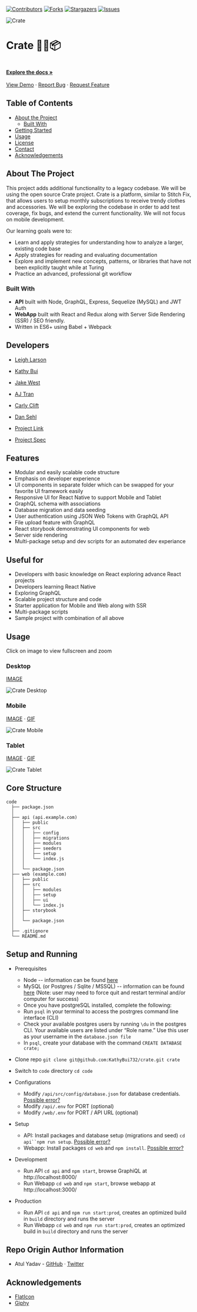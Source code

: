 [![Contributors][contributors-shield]][contributors-url]
[![Forks][forks-shield]][forks-url]
[![Stargazers][stars-shield]][stars-url]
[![Issues][issues-shield]][issues-url]


  <p align="center">

![Crate](https://raw.githubusercontent.com/atulmy/atulmy.github.io/master/images/crate/hero-with-link.png)

# Crate 👕👖📦
  <br/>
  <!-- <a href="https://youtu.be/7aLGTn9YG6Q">Youtube Walk-through</a>
    <br /> -->
    <a href="https://github.com/Kathybui732/Crate"><strong>Explore the docs »</strong></a>
    <br />
    <br />
    <a href="https://github.com/Kathybui732/Crate">View Demo</a>
    ·
    <a href="https://github.com/Kathybui732/Crate/issues">Report Bug</a>
    ·
    <a href="https://github.com/Kathybui732/Crate/issues">Request Feature</a>
  </p>
</p>

## Table of Contents

* [About the Project](#about-the-project)
  * [Built With](#built-with)
* [Getting Started](#getting-started)
* [Usage](#usage)
* [License](#license)
* [Contact](#contact)
* [Acknowledgements](#acknowledgements)


## About The Project

This project adds additional functionality to a legacy codebase. We will be using the open source Crate project. Crate is a platform, similar to Stitch Fix, that allows users to setup monthly subscriptions to receive trendy clothes and accessories. We will be exploring the codebase in order to add test coverage, fix bugs, and extend the current functionality. We will not focus on mobile development. 

Our learning goals were to: 

- Learn and apply strategies for understanding how to analyze a larger, existing code base
- Apply strategies for reading and evaluating documentation
- Explore and implement new concepts, patterns, or libraries that have not been explicitly taught while at Turing
- Practice an advanced, professional git workflow

### Built With

- **API** built with Node, GraphQL, Express, Sequelize (MySQL) and JWT Auth
- **WebApp** built with React and Redux along with Server Side Rendering (SSR) / SEO friendly. 
- Written in ES6+ using Babel + Webpack

## Developers

- [Leigh Larson](https://github.com/leighlars)
- [Kathy Bui](https://github.com/Kathybui732)
- [Jake West](https://github.com/jkwest-93)
- [AJ Tran](https://github.com/ajtran303)
- [Carly Clift](https://github.com/carlymclift)
- [Dan Sehl](https://github.com/dtsehl)

- [Project Link](https://github.com/Kathybui732/Crate)
 
- [Project Spec](https://mod4.turing.io/projects/crate/crate.html)


## Features
- Modular and easily scalable code structure
- Emphasis on developer experience
- UI components in separate folder which can be swapped for your favorite UI framework easily
- Responsive UI for React Native to support Mobile and Tablet
- GraphQL schema with associations
- Database migration and data seeding
- User authentication using JSON Web Tokens with GraphQL API
- File upload feature with GraphQL
- React storybook demonstrating UI components for web
- Server side rendering
- Multi-package setup and dev scripts for an automated dev experiance


## Useful for
- Developers with basic knowledge on React exploring advance React projects
- Developers learning React Native
- Exploring GraphQL
- Scalable project structure and code
- Starter application for Mobile and Web along with SSR
- Multi-package scripts
- Sample project with combination of all above


## Usage
Click on image to view fullscreen and zoom

### Desktop
[IMAGE](https://github.com/atulmy/atulmy.github.io/blob/master/images/crate/desktop-all-with-link.png)

![Crate Desktop](https://raw.githubusercontent.com/atulmy/atulmy.github.io/master/images/crate/desktop-all-with-link.png)

### Mobile
[IMAGE](https://github.com/atulmy/atulmy.github.io/blob/master/images/crate/mobile-all-with-link.png) · [GIF](https://github.com/atulmy/atulmy.github.io/blob/master/images/crate/mobile.gif)

![Crate Mobile](https://raw.githubusercontent.com/atulmy/atulmy.github.io/master/images/crate/mobile-all-with-link.png)

### Tablet
[IMAGE](https://github.com/atulmy/atulmy.github.io/blob/master/images/crate/tablet-all-with-link.png) · [GIF](https://github.com/atulmy/atulmy.github.io/blob/master/images/crate/tablet.gif)

![Crate Tablet](https://raw.githubusercontent.com/atulmy/atulmy.github.io/master/images/crate/tablet-all-with-link.png)


## Core Structure
    code
      ├── package.json
      │
      ├── api (api.example.com)
      │   ├── public
      │   ├── src
      │   │   ├── config
      │   │   ├── migrations
      │   │   ├── modules
      │   │   ├── seeders
      │   │   ├── setup
      │   │   └── index.js
      │   │
      │   └── package.json
      ├── web (example.com)
      │   ├── public
      │   ├── src
      │   │   ├── modules
      │   │   ├── setup
      │   │   ├── ui
      │   │   └── index.js
      │   ├── storybook
      │   │
      │   └── package.json
      │
      ├── .gitignore
      └── README.md


## Setup and Running
- Prerequisites
  - Node -- information can be found [here](https://treehouse.github.io/installation-guides/mac/node-mac.html)
  - MySQL (or Postgres / Sqlite / MSSQL) -- information can be found [here](https://postgresapp.com/) (Note: user may need to force quit and restart terminal and/or computer for success)
  - Once you have postgreSQL installed, complete the following:
  - Run `psql` in your terminal to access the postrgres command line interface (CLI)
  - Check your available postgres users by running `\du` in the postgres CLI. Your available users are listed under “Role name.” Use this user as your username in the `database.json file`
  - In `psql`, create your database with the command `CREATE DATABASE crate;` 


- Clone repo `git clone git@github.com:KathyBui732/crate.git crate`
- Switch to `code` directory `cd code`
- Configurations
  - Modify `/api/src/config/database.json` for database credentials. [Possible error?](https://github.com/Kathybui732/Crate/issues/3)
  - Modify `/api/.env` for PORT (optional)
  - Modify `/web/.env` for PORT / API URL (optional)

- Setup
  - API: Install packages and database setup (migrations and seed) `cd api``npm run setup`. [Possible error?](https://github.com/Kathybui732/Crate/issues/4)
  - Webapp: Install packages `cd web` and `npm install`. [Possible error?](https://github.com/Kathybui732/Crate/issues/5) 
- Development
  - Run API `cd api` and `npm start`, browse GraphiQL at http://localhost:8000/
  - Run Webapp `cd web` and `npm start`, browse webapp at http://localhost:3000/
- Production
  - Run API `cd api` and `npm run start:prod`, creates an optimized build in `build` directory and runs the server
  - Run Webapp `cd web` and `npm run start:prod`, creates an optimized build in `build` directory and runs the server

## Repo Origin Author Information 
- Atul Yadav - [GitHub](https://github.com/atulmy) · [Twitter](https://twitter.com/atulmy)

## Acknowledgements
* [FlatIcon](https://www.flaticon.com/home)
* [Giphy](https://giphy.com)

<!-- MARKDOWN LINKS & IMAGES -->
<!-- https://www.markdownguide.org/basic-syntax/#reference-style-links -->
[contributors-shield]: https://img.shields.io/github/contributors/KathyBui/crate.svg?style=flat-square
[contributors-url]: https://github.com/Kathybui732/crate/graphs/contributors
[forks-shield]: https://img.shields.io/github/forks/KathyBui732/crate.svg?style=flat-square
[forks-url]: https://github.com/Kathybui732/crate/network/members
[stars-shield]: https://img.shields.io/github/stars/KathyBui732/crate.svg?style=flat-square
[stars-url]: https://github.com/Kathybui732/crate/stargazers
[issues-shield]: https://github.com/Kathybui732/crate.svg?style=flat-square
[issues-url]: https://github.com/Kathybui732/crate/issues
